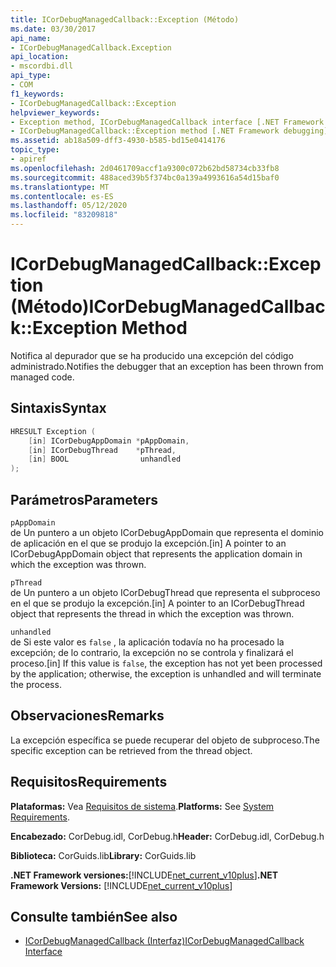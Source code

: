 ```yaml
---
title: ICorDebugManagedCallback::Exception (Método)
ms.date: 03/30/2017
api_name:
- ICorDebugManagedCallback.Exception
api_location:
- mscordbi.dll
api_type:
- COM
f1_keywords:
- ICorDebugManagedCallback::Exception
helpviewer_keywords:
- Exception method, ICorDebugManagedCallback interface [.NET Framework debugging]
- ICorDebugManagedCallback::Exception method [.NET Framework debugging]
ms.assetid: ab18a509-dff3-4930-b585-bd15e0414176
topic_type:
- apiref
ms.openlocfilehash: 2d0461709accf1a9300c072b62bd58734cb33fb8
ms.sourcegitcommit: 488aced39b5f374bc0a139a4993616a54d15baf0
ms.translationtype: MT
ms.contentlocale: es-ES
ms.lasthandoff: 05/12/2020
ms.locfileid: "83209818"
---
```

# <a name="icordebugmanagedcallbackexception-method"></a><span data-ttu-id="d817b-102">ICorDebugManagedCallback::Exception (Método)</span><span class="sxs-lookup"><span data-stu-id="d817b-102">ICorDebugManagedCallback::Exception Method</span></span>
<span data-ttu-id="d817b-103">Notifica al depurador que se ha producido una excepción del código administrado.</span><span class="sxs-lookup"><span data-stu-id="d817b-103">Notifies the debugger that an exception has been thrown from managed code.</span></span>  
  
## <a name="syntax"></a><span data-ttu-id="d817b-104">Sintaxis</span><span class="sxs-lookup"><span data-stu-id="d817b-104">Syntax</span></span>  
  
```cpp  
HRESULT Exception (  
    [in] ICorDebugAppDomain *pAppDomain,  
    [in] ICorDebugThread    *pThread,  
    [in] BOOL                unhandled  
);  
```  
  
## <a name="parameters"></a><span data-ttu-id="d817b-105">Parámetros</span><span class="sxs-lookup"><span data-stu-id="d817b-105">Parameters</span></span>  
 `pAppDomain`  
 <span data-ttu-id="d817b-106">de Un puntero a un objeto ICorDebugAppDomain que representa el dominio de aplicación en el que se produjo la excepción.</span><span class="sxs-lookup"><span data-stu-id="d817b-106">[in] A pointer to an ICorDebugAppDomain object that represents the application domain in which the exception was thrown.</span></span>  
  
 `pThread`  
 <span data-ttu-id="d817b-107">de Un puntero a un objeto ICorDebugThread que representa el subproceso en el que se produjo la excepción.</span><span class="sxs-lookup"><span data-stu-id="d817b-107">[in] A pointer to an ICorDebugThread object that represents the thread in which the exception was thrown.</span></span>  
  
 `unhandled`  
 <span data-ttu-id="d817b-108">de Si este valor es `false` , la aplicación todavía no ha procesado la excepción; de lo contrario, la excepción no se controla y finalizará el proceso.</span><span class="sxs-lookup"><span data-stu-id="d817b-108">[in] If this value is `false`, the exception has not yet been processed by the application; otherwise, the exception is unhandled and will terminate the process.</span></span>  
  
## <a name="remarks"></a><span data-ttu-id="d817b-109">Observaciones</span><span class="sxs-lookup"><span data-stu-id="d817b-109">Remarks</span></span>  
 <span data-ttu-id="d817b-110">La excepción específica se puede recuperar del objeto de subproceso.</span><span class="sxs-lookup"><span data-stu-id="d817b-110">The specific exception can be retrieved from the thread object.</span></span>  
  
## <a name="requirements"></a><span data-ttu-id="d817b-111">Requisitos</span><span class="sxs-lookup"><span data-stu-id="d817b-111">Requirements</span></span>  
 <span data-ttu-id="d817b-112">**Plataformas:** Vea [Requisitos de sistema](../../get-started/system-requirements.md).</span><span class="sxs-lookup"><span data-stu-id="d817b-112">**Platforms:** See [System Requirements](../../get-started/system-requirements.md).</span></span>  
  
 <span data-ttu-id="d817b-113">**Encabezado:** CorDebug.idl, CorDebug.h</span><span class="sxs-lookup"><span data-stu-id="d817b-113">**Header:** CorDebug.idl, CorDebug.h</span></span>  
  
 <span data-ttu-id="d817b-114">**Biblioteca:** CorGuids.lib</span><span class="sxs-lookup"><span data-stu-id="d817b-114">**Library:** CorGuids.lib</span></span>  
  
 <span data-ttu-id="d817b-115">**.NET Framework versiones:**[!INCLUDE[net_current_v10plus](../../../../includes/net-current-v10plus-md.md)]</span><span class="sxs-lookup"><span data-stu-id="d817b-115">**.NET Framework Versions:** [!INCLUDE[net_current_v10plus](../../../../includes/net-current-v10plus-md.md)]</span></span>  
  
## <a name="see-also"></a><span data-ttu-id="d817b-116">Consulte también</span><span class="sxs-lookup"><span data-stu-id="d817b-116">See also</span></span>

- [<span data-ttu-id="d817b-117">ICorDebugManagedCallback (Interfaz)</span><span class="sxs-lookup"><span data-stu-id="d817b-117">ICorDebugManagedCallback Interface</span></span>](icordebugmanagedcallback-interface.md)
